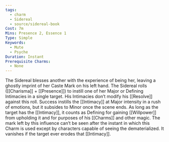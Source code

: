 ```yaml
---
tags:
  - charm
  - Sidereal
  - source/sidereal-book
Cost: 7m
Mins: Presence 2, Essence 1
Type: Simple
Keywords:
  - Mute
  - Psyche
Duration: Instant
Prerequisite Charms:
  - None
---
```

The Sidereal blesses another with the experience of being her, leaving a ghostly imprint of her Caste Mark on his left hand. The Sidereal rolls ([[Charisma]] + [[Presence]]) to instill one of her Major or Defining Intimacies in a single target. His Intimacies don’t modify his [[Resolve]] against this roll. Success instills the [[Intimacy]] at Major intensity in a rush of emotions, but it subsides to Minor once the scene ends. As long as the target has the [[Intimacy]], it counts as Defining for gaining [[Willpower]] from upholding it and for purposes of his [[Charms]] and other magic. The mark left by this influence can’t be seen after the instant in which this Charm is used except by characters capable of seeing the dematerialized. It vanishes if the target ever erodes that [[Intimacy]].